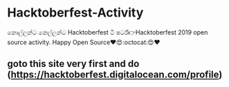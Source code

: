 # Hacktoberfest-Activity
කොල්ලන්ට කෙල්ලන්ට Hacktoberfest ටී ෂර්ට්👉Hacktoberfest 2019 open source activity. Happy Open Source❤️😍:octocat:😍❤️
<br>
## goto this site very first and do (https://hacktoberfest.digitalocean.com/profile)
